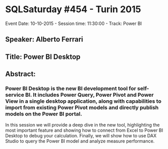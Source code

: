# SQLSaturday #454 - Turin 2015
Event Date: 10-10-2015 - Session time: 11:30:00 - Track: Power BI
## Speaker: Alberto Ferrari
## Title: Power BI Desktop
## Abstract:
### Power BI Desktop is the new BI development tool for self-service BI. It includes Power Query, Power Pivot and Power View in a single desktop application, along with capabilities to import from existing Power Pivot models and directly publish models on the Power BI portal.
In this session we will provide a deep dive in the new tool, highlighting the most important feature and showing how to connect from Excel to Power BI Desktop to debug your calculation. Finally, we will show how to use DAX Studio to query the Power BI model and analyze measure performance.
